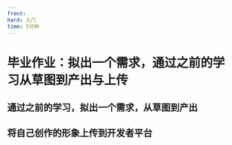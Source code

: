 ```yaml
---
front:
hard: 入门
time: 5分钟
---
```

# 毕业作业：拟出一个需求，通过之前的学习从草图到产出与上传



## 通过之前的学习，拟出一个需求，从草图到产出

## 将自己创作的形象上传到开发者平台